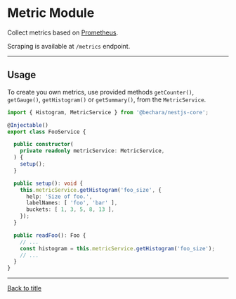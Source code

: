 # Metric Module

Collect metrics based on [Prometheus](https://prometheus.io/).

Scraping is available at `/metrics` endpoint.

---

## Usage

To create you own metrics, use provided methods `getCounter()`, `getGauge()`, `getHistogram()` or `getSummary()`, from the `MetricService`.

```ts
import { Histogram, MetricService } from '@bechara/nestjs-core';

@Injectable()
export class FooService {

  public constructor(
    private readonly metricService: MetricService,
  ) {
    setup();
  }

  public setup(): void {
    this.metricService.getHistogram('foo_size', {
      help: 'Size of foo.',
      labelNames: [ 'foo', 'bar' ],
      buckets: [ 1, 3, 5, 8, 13 ],
    });
  }

  public readFoo(): Foo {
    // ...
    const histogram = this.metricService.getHistogram('foo_size');
    // ...
  }
}
```

---

[Back to title](../../README.md)
